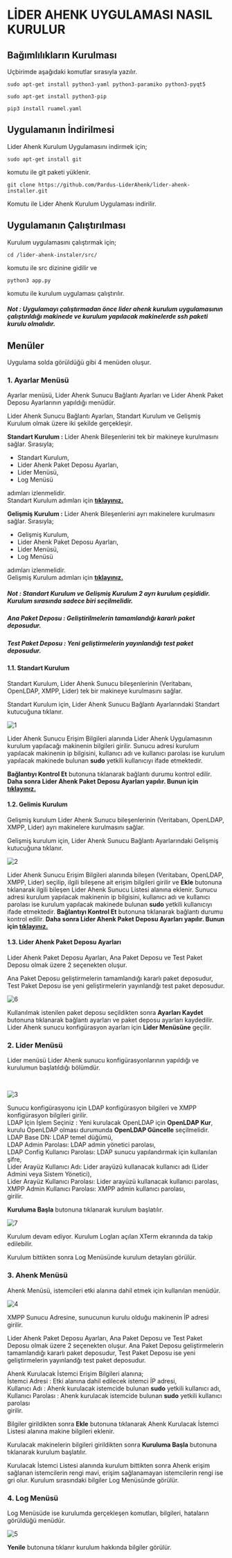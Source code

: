 # LİDER AHENK UYGULAMASI NASIL KURULUR

## Bağımlılıkların Kurulması

Uçbirimde aşağıdaki komutlar sırasıyla yazılır.

````
sudo apt-get install python3-yaml python3-paramiko python3-pyqt5
````

````
sudo apt-get install python3-pip
````

````
pip3 install ruamel.yaml
````

## Uygulamanın İndirilmesi

Lider Ahenk Kurulum Uygulamasını indirmek için;

````
sudo apt-get install git
````

komutu ile git paketi yüklenir.

````
git clone https://github.com/Pardus-LiderAhenk/lider-ahenk-installer.git
````

Komutu ile Lider Ahenk Kurulum Uygulaması indirilir.

## Uygulamanın Çalıştırılması

Kurulum uygulamasını çalıştırmak için;

````
cd /lider-ahenk-instaler/src/
````

komutu ile src dizinine gidilir ve

````
python3 app.py
````

komutu ile kurulum uygulaması çalıştırılır.

##### Not : Uygulamayı çalıştırmadan önce lider ahenk kurulum uygulamasının çalıştırıldığı makinede ve  kurulum yapılacak makinelerde ssh paketi kurulu olmalıdır.

## Menüler

Uygulama solda görüldüğü gibi 4 menüden oluşur.

### 1. Ayarlar Menüsü

Ayarlar menüsü, Lider Ahenk Sunucu Bağlantı Ayarları ve Lider Ahenk Paket Deposu Ayarlarının yapıldığı menüdür.

Lider Ahenk Sunucu Bağlantı Ayarları,
Standart Kurulum ve Gelişmiş Kurulum olmak üzere iki şekilde gerçekleşir.

**Standart Kurulum :** Lider Ahenk Bileşenlerini tek bir makineye kurulmasını sağlar. Sırasıyla; <br>
* Standart Kurulum, <br>
* Lider Ahenk Paket Deposu Ayarları,<br>
* Lider Menüsü,<br>
* Log Menüsü<br>

adımları izlenmelidir.<br>
Standart Kurulum adımları için <a href = "#standart" >**tıklayınız.**</a>

**Gelişmiş Kurulum :** Lider Ahenk Bileşenlerini ayrı makinelere kurulmasını sağlar. Sırasıyla; <br>
* Gelişmiş Kurulum, <br>
* Lider Ahenk Paket Deposu Ayarları,<br>
* Lider Menüsü,<br>
* Log Menüsü<br>

adımları izlenmelidir.<br>
Gelişmiş Kurulum adımları için <a href = "#gelismis" >**tıklayınız.**</a>

##### Not : Standart Kurulum ve Gelişmiş Kurulum 2 ayrı kurulum çeşididir. Kurulum sırasında sadece biri seçilmelidir.


##### Ana Paket Deposu : Geliştirilmelerin tamamlandığı kararlı paket deposudur.

##### Test Paket Deposu : Yeni geliştirmelerin yayınlandığı test paket deposudur.

<p id = "standart"></p>

#### 1.1. Standart Kurulum

Standart Kurulum, Lider Ahenk Sunucu bileşenlerinin (Veritabanı, OpenLDAP, XMPP, Lider) tek bir makineye kurulmasını sağlar.

Standart Kurulum için, Lider Ahenk Sunucu Bağlantı Ayarlarındaki Standart kutucuğuna tıklanır.

![1](img/1.png)


Lider Ahenk Sunucu Erişim Bilgileri alanında Lider Ahenk Uygulamasının kurulum yapılacağı makinenin bilgileri girilir. Sunucu adresi kurulum yapılacak makinenin ip bilgisini, kullanıcı adı ve kullanıcı parolası ise kurulum yapılacak makinede bulunan **sudo** yetkili kullanıcıyı ifade etmektedir.





**Bağlantıyı Kontrol Et** butonuna tıklanarak bağlantı durumu kontrol edilir. **Daha sonra Lider Ahenk Paket Deposu Ayarları yapılır. Bunun için <a href = "#ayarlar" >tıklayınız.** </a>

<p id = "gelismis"></p>

#### 1.2. Gelimis Kurulum

Gelişmiş kurulum Lider Ahenk Sunucu bileşenlerinin (Veritabanı, OpenLDAP, XMPP, Lider) ayrı makinelere kurulmasını sağlar.

Gelişmiş kurulum için, Lider Ahenk Sunucu Bağlantı Ayarlarındaki Gelişmiş kutucuğuna tıklanır.

![2](img/2.png)

Lider Ahenk Sunucu Erişim Bilgileri alanında bileşen (Veritabanı, OpenLDAP, XMPP, Lider) seçilip, ilgili bileşene ait erişim bilgileri girilir ve **Ekle** butonuna tıklanarak ilgili bileşen Lider Ahenk Sunucu Listesi alanına eklenir. Sunucu adresi kurulum yapılacak makinenin ip bilgisini, kullanıcı adı ve kullanıcı parolası ise kurulum yapılacak makinede bulunan **sudo** yetkili kullanıcıyı ifade etmektedir. **Bağlantıyı Kontrol Et** butonuna tıklanarak bağlantı durumu kontrol edilir. **Daha sonra Lider Ahenk Paket Deposu Ayarları yapılır. Bunun için <a href = "#ayarlar" >tıklayınız.** </a>

<p id = "ayarlar"></p>

#### 1.3. Lider Ahenk Paket Deposu Ayarları

Lider Ahenk Paket Deposu Ayarları, Ana Paket Deposu ve Test Paket Deposu olmak üzere 2 seçenekten oluşur.

Ana Paket Deposu geliştirmelerin tamamlandığı kararlı paket deposudur, Test Paket Deposu ise yeni geliştirmelerin yayınlandğı test paket deposudur.

![6](img/6.png)

Kullanılmak istenilen paket deposu seçildikten sonra **Ayarları Kaydet** butonuna tıklanarak bağlantı ayarları ve paket deposu ayarları kaydedilir. Lider Ahenk sunucu konfigürasyon ayarları için **Lider Menüsüne** geçilir.

### 2. Lider Menüsü

Lider menüsü Lider Ahenk sunucu konfigürasyonlarının yapıldığı ve kurulumun başlatıldığı bölümdür.

<br>

![3](img/3.png)

Sunucu konfigürasyonu için LDAP konfigürasyon bilgileri ve XMPP konfigürasyon bilgileri girilir. <br>
LDAP İçin İşlem Seçiniz : Yeni kurulacak OpenLDAP için **OpenLDAP Kur**, kurulu OpenLDAP olması durumunda **OpenLDAP Güncelle** seçilmelidir.<br>
LDAP Base DN: LDAP temel düğümü,<br>
LDAP Admin Parolası: LDAP admin yönetici parolası,<br>
LDAP Config Kullanıcı Parolası: LDAP sunucu yapılandırmak için kullanılan şifre,<br>
Lider Arayüz Kullanıcı Adı: Lider arayüzü kullanacak kullanıcı adı (Lider Admini veya Sistem Yönetici), <br>
Lider Arayüz Kullanıcı Parolası: Lider arayüzü kullanacak kullanıcı parolası, <br>
XMPP Admin Kullanıcı Parolası: XMPP admin kullanıcı parolası, <br> girilir.

**Kuruluma Başla** butonuna tıklanarak kurulum başlatılır.

![7](img/7.png)

Kurulum devam ediyor. Kurulum Logları açılan XTerm ekranında da takip edilebilir.

Kurulum bittikten sonra Log Menüsünde kurulum detayları görülür.

### 3. Ahenk Menüsü

Ahenk Menüsü, istemcileri etki alanına dahil etmek için kullanılan menüdür.

![4](img/4.png)

XMPP Sunucu Adresine, sunucunun kurulu olduğu makinenin İP adresi girilir.

Lider Ahenk Paket Deposu Ayarları, Ana Paket Deposu ve Test Paket Deposu olmak üzere 2 seçenekten oluşur. Ana Paket Deposu geliştirmelerin tamamlandığı kararlı paket deposudur, Test Paket Deposu ise yeni geliştirmelerin yayınlandğı test paket deposudur.

Ahenk Kurulacak İstemci Erişim Bilgileri alanına;<br>
İstemci Adresi : Etki alanına dahil edilecek istemci İP adresi, <br>
Kullanıcı Adı : Ahenk kurulacak istemcide bulunan **sudo** yetkili kullanıcı adı,<br>
Kullanıcı Parolası : Ahenk kurulacak istemcide bulunan **sudo** yetkili kullanıcı parolası<br>
girilir.

Bilgiler girildikten sonra **Ekle** butonuna tıklanarak Ahenk Kurulacak İstemci Listesi alanına makine bilgileri eklenir.

Kurulacak makinelerin bilgileri girildikten sonra **Kuruluma Başla** butonuna tıklanarak kurulum başlatılır.

Kurulacak İstemci Listesi alanında kurulum bittikten sonra Ahenk  erişim sağlanan istemcilerin rengi mavi, erişim sağlanamayan istemcilerin rengi ise gri olur.
Kurulum sırasındaki bilgiler Log Menüsünde görülür.


### 4. Log Menüsü

Log Menüsüde ise kurulumda gerçekleşen komutları, bilgileri, hataların görüldüğü menüdür.

![5](img/5.png)

**Yenile** butonuna tıklanır kurulum hakkında bilgiler görülür.
